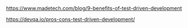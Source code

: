 https://www.madetech.com/blog/9-benefits-of-test-driven-development

https://devqa.io/pros-cons-test-driven-development/